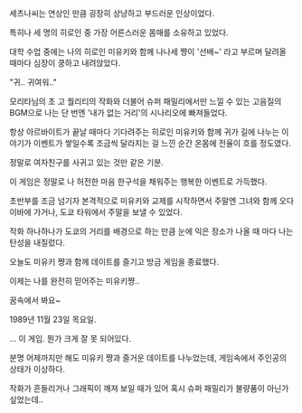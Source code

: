 세츠나씨는 연상인 만큼 굉장히 상냥하고 부드러운 인상이었다. 

특히나 세 명의 히로인 중 가장 어른스러운 몸매를 소유하고 있었다.

대학 수업 중에는 나의 히로인 미유키와 함께 나나세 쨩이 '선배~' 라고 부르며 달려올 때마다 심장이 쿵하고 내려앉았다.

"귀.. 귀여워.."

모리타님의 초 고 퀄리티의 작화와 더불어 슈퍼 패밀리에서만 느낄 수 있는 고음질의 BGM으로 나는 단 번엔 '내가 없는 거리'의 시나리오에 빠져들었다.

항상 아르바이트가 끝날 때마다 기다려주는 히로인 미유키와 함께 귀가 길에 나누는 이야기가 이벤트가 쌓일수록 조금씩 달라지는 걸 느낀 순간 온몸에 전율이 흐를 정도였다.

정말로 여자친구를 사귀고 있는 것만 같은 기분. 

이 게임은 정말로 나 허전한 마음 한구석을 채워주는 행복한 이벤트로 가득했다.

초반부를 조금 넘기자 본격적으로 미유키와 교제를 시작하면서 주말엔 그녀와 함께 오다이바에 가거나, 도쿄 타워에서 주말을 보낼 수 있었다.

작화 하나하나가 도쿄의 거리를 배경으로 하는 만큼 눈에 익은 장소가 나올 때 마다 나는 탄성을 내질렀다.

오늘도 미유키 쨩과 함께 데이트를 즐기고 방금 게임을 종료했다.

이제는 나를 완전히 믿어주는 미유키쨩..

꿈속에서 봐요~

1989년 11월 23일 목요일.

... 이 게임. 뭔가 크게 잘 못 되어있다.

분명 어제까지만 해도 미유키 쨩과 즐거운 데이트를 나누었는데, 게임속에서 주인공의 상태가 이상하다.

작화가 흔들리거나 그래픽이 깨져 보일 때가 있어 혹시 슈퍼 패밀리가 불량품이 아닌가 싶었는데..